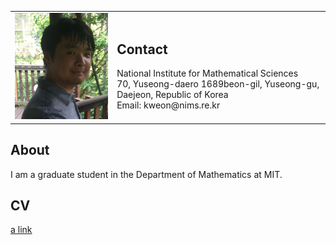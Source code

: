 <table border="0" cellspacing="0" cellpadding="0">
    <td>
        <img src="pics/Pic_00.jpg?raw=true" width="280p" />
    </td>
    <td>
        <h2>Contact</h2>
        National Institute for Mathematical Sciences<br/>
        70, Yuseong-daero 1689beon-gil, Yuseong-gu, Daejeon, Republic of Korea<br/>
        Email: kweon@nims.re.kr
    </td>
</table>

## About
I am a graduate student in the Department of Mathematics at MIT.

## CV
[a link](https://github.com/kweon7182/kweon7182.github.io/raw/master/files/CV.pdf)
